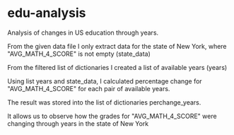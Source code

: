 # edu-analysis
Analysis of changes in US education through years.

From the given data file I only extract data for the state of New York, where "AVG_MATH_4_SCORE" is not empty (state_data)

From the filtered list of dictionaries I created a list of available years (years)

Using list years and state_data, I calculated percentage change for "AVG_MATH_4_SCORE" for each pair of available years.

The result was stored into the list of dictionaries perchange_years.

It allows us to observe how the grades for "AVG_MATH_4_SCORE" were changing through years in the state of New York